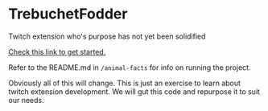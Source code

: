 # TrebuchetFodder

Twitch extension who's purpose has not yet been solidified

[Check this link to get started.](https://dev.twitch.tv/docs/extensions/rig)

Refer to the README.md in `/animal-facts` for info on running the project.

Obviously all of this will change. This is just an exercise to learn about twitch extension development. We will gut this code and repurpose it to suit our needs.
